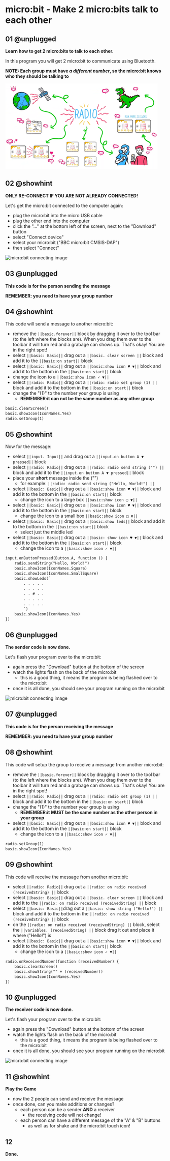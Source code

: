 # micro:bit - Make 2 micro:bits talk to each other

## 01 @unplugged

**Learn how to get 2 micro:bits to talk to each other.**

In this program you will get 2 micro:bit to communicate using Bluetooth.

**NOTE: Each group must have *a different number*, so the micro:bit knows who they should be talking to**

![micro:bit adding game](https://raw.githubusercontent.com/Mr-Coxall/Microbit-Christmas-Decoration/master/docs/static/micro_bit_radio.png)

## 02 @showhint

**ONLY RE-CONNECT IF YOU ARE NOT ALREADY CONNECTED!**

Let's get the micro:bit connected to the computer again:
- plug the micro:bit into the micro USB cable
- plug the other end into the computer
- click the "..." at the bottom left of the screen, next to the "Download" button
- select "Connect device"
- select your micro:bit ("BBC micro:bit CMSIS-DAP")
- then select "Connect"

![micro:bit connecting image](https://raw.githubusercontent.com/Mr-Coxall/Microbit-Christmas-Decoration/master/docs/static/pair.png)

## 03 @unplugged

**This code is for the person sending the message**

**REMEMBER: you need to have your group number**

## 04 @showhint

This code will send a message to another micro:bit:
- remove the ``||basic.forever||`` block by dragging it over to the tool bar (to the left where the blocks are). When you drag them over to the toolbar it will turn red and a grabage can shows up. That's okay! You are in the right spot!
- select ``||basic: Basic||`` drag out a ``||basic. clear screen ||`` block and add it to the ``||basic:on start||`` block
- select ``||basic: Basic||`` drag out a ``||basic:show icon ♥ ▼||`` block and add it to the bottom in the ``||basic:on start||`` block
- change the icon to a ``||basic:show icon ✓ ▼||``
- select ``||radio: Radio||`` drag out a ``||radio: radio set group (1) ||`` block and add it to the bottom in the ``||basic:on start||`` block
- change the "(1)" to the number your group is using
  - **REMEMBER:it can not be the same number as any other group**

```blocks
basic.clearScreen()
basic.showIcon(IconNames.Yes)
radio.setGroup(1)
```

## 05 @showhint

Now for the message:
- select ``||input. Input||`` and drag out a ``||input.on button A ▼ pressed||`` block
- select ``||radio: Radio||`` drag out a ``||radio: radio send string ("") ||`` block and add it to the ``||input.on button A ▼ pressed||`` block
- place your **short** message inside the ("")
  - for example: ``||radio: radio send string ("Hello, World!") ||``
- select ``||basic: Basic||`` drag out a ``||basic:show icon ♥ ▼||`` block and add it to the bottom in the ``||basic:on start||`` block
  - change the icon to a large box ``||basic:show icon ▢ ▼||``
- select ``||basic: Basic||`` drag out a ``||basic:show icon ♥ ▼||`` block and add it to the bottom in the ``||basic:on start||`` block
  - change the icon to a small box ``||basic:show icon □ ▼||``
- select ``||basic: Basic||`` drag out a ``||basic:show leds||`` block and add it to the bottom in the ``||basic:on start||`` block
  - select just the middle led
- select ``||basic: Basic||`` drag out a ``||basic: show icon ♥ ▼||`` block and add it to the bottom in the ``||basic:on start||`` block
  - change the icon to a ``||basic:show icon ✓ ▼||``

```blocks
input.onButtonPressed(Button.A, function () {
    radio.sendString("Hello, World!")
    basic.showIcon(IconNames.Square)
    basic.showIcon(IconNames.SmallSquare)
    basic.showLeds(`
        . . . . .
        . . . . .
        . . # . .
        . . . . .
        . . . . .
        `)
    basic.showIcon(IconNames.Yes)
})
```

## 06 @unplugged

**The sender code is now done.**

Let's flash your program over to the micro:bit:
- again press the "Download" button at the bottom of the screen
- watch the lights flash on the back of the micro:bit
  - this is a good thing, it means the program is being flashed over to the micro:bit
- once it is all done, you should see your program running on the micro:bit

![micro:bit connecting image](https://raw.githubusercontent.com/Mr-Coxall/Microbit-Christmas-Decoration/master/docs/static/flashing.png)

## 07 @unplugged

**This code is for the person receiving the message**

**REMEMBER: you need to have your group number**

## 08 @showhint

This code will setup the group to receive a message from another micro:bit:
- remove the ``||basic.forever||`` block by dragging it over to the tool bar (to the left where the blocks are). When you drag them over to the toolbar it will turn red and a grabage can shows up. That's okay! You are in the right spot!
- select ``||radio: Radio||`` drag out a ``||radio: radio set group (1) ||`` block and add it to the bottom in the ``||basic:on start||`` block
- change the "(1)" to the number your group is using
  - **REMEMBER:it MUST be the same number as the other person in your group**
- select ``||basic: Basic||`` drag out a ``||basic:show icon ♥ ▼||`` block and add it to the bottom in the ``||basic:on start||`` block
  - change the icon to a ``||basic:show icon ✓ ▼||``

```blocks
radio.setGroup(1)
basic.showIcon(IconNames.Yes)
```

## 09 @showhint

This code will receive the message from another micro:bit:
- select ``||radio: Radio||`` drag out a ``||radio: on radio received (receivedString) ||`` block
- select ``||basic: Basic||`` drag out a ``||basic. clear screen ||`` block and add it to the ``||radio: on radio received (receivedString) ||`` block
- select ``||basic: Basic||``drag out a ``||basic: show string ("Hello!") ||`` block and add it to the bottom in the ``||radio: on radio received (receivedString) ||`` block
- on the ``||radio: on radio received (receivedString) ||`` block, select the ``||variables. (receivedString) ||`` block drag it out and place it where ("Hello!") is
- select ``||basic: Basic||`` drag out a ``||basic:show icon ♥ ▼||`` block and add it to the bottom in the ``||basic:on start||`` block
  - change the icon to a ``||basic:show icon ✓ ▼||``

```blocks
radio.onReceivedNumber(function (receivedNumber) {
    basic.clearScreen()
    basic.showString("" + (receivedNumber))
    basic.showIcon(IconNames.Yes)
})
```

## 10 @unplugged

**The receiver code is now done.**

Let's flash your program over to the micro:bit:
- again press the "Download" button at the bottom of the screen
- watch the lights flash on the back of the micro:bit
  - this is a good thing, it means the program is being flashed over to the micro:bit
- once it is all done, you should see your program running on the micro:bit

![micro:bit connecting image](https://raw.githubusercontent.com/Mr-Coxall/Microbit-Christmas-Decoration/master/docs/static/flashing.png)

## 11 @showhint

**Play the Game**

- now the 2 people can send and receive the message
- once done, can you make additions or changes?
  - each person can be a sender **AND** a receiver
    - the receiving code will not change!
  - each person can have a different message of the "A" & "B" buttons
    - as well as for shake and the micro:bit touch icon!

## 12

**Done.**
